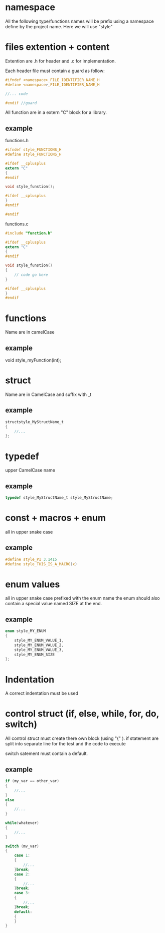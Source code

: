 namespace
=========

All the following type/functions names will be prefix using a namespace define by the project name. Here we will use "style"

files extention + content
=====

Extention are .h for header and .c for implementation.

Each header file must contain a guard as follow: 

```C
#ifndef <namespace>_FILE_IDENTIFIER_NAME_H
#define <namespace>_FILE_IDENTIFIER_NAME_H

//... code

#endif //guard
```

All function are in a extern "C" block for a library.

example
--------

functions.h
```C
#ifndef style_FUNCTIONS_H
#define style_FUNCTIONS_H

#ifdef __cplusplus
extern "C"
{
#endif

void style_funstion();

#ifdef __cplusplus
}
#endif

#endif
```

functions.c
```C
#include "function.h"

#ifdef __cplusplus
extern "C"
{
#endif

void style_funstion()
{
	// code go here
}

#ifdef __cplusplus
}
#endif
```


functions
========

Name are in camelCase
	
example
--------
	
void style_myFunction(int);
	
struct
======

Name are in CamelCase and suffix with _t
	
example
--------

```C
structstyle_MyStructName_t
{
	//...
};
```

	
typedef
========
upper CamelCase name
	
example
--------

```C
typedef style_MyStructName_t style_MyStructName;
```

const +  macros + enum
==================

all in upper snake case
	
example
-------

```C
#define style_PI 3.1415 
#define style_THIS_IS_A_MACRO(x)
```

enum values
===========

all in upper snake case prefixed with the enum name the enum should also contain a special value named SIZE at the end.
	
	
example
-------

```C
enum style_MY_ENUM
{
	style_MY_ENUM_VALUE_1,
	style_MY_ENUM_VALUE_2,
	style_MY_ENUM_VALUE_3,
	style_MY_ENUM_SIZE
};
```

Indentation
===========

A correct indentation must be used

control struct (if, else, while, for, do, switch)
=================================================

All control struct must create there own block (using "{" ).
if statement are split into separate line for the test and the code to execute

switch satement must contain a default.

example
-------

```C
if (my_var == other_var)
{
	//...
}
else
{
	//...
}

while(whatever)
{
	//...
}

switch (mv_var)
{
	case 1:
	{
		//...
	}break;
	case 2:
	{
		//...
	}break;
	case 3:
	{
		//...
	}break;
	default:
	{
	}
}
```

